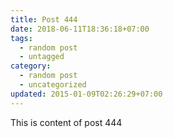 ```yaml
---
title: Post 444
date: 2018-06-11T18:36:18+07:00
tags:
  - random post
  - untagged
category:
  - random post
  - uncategorized
updated: 2015-01-09T02:26:29+07:00
---
```

This is content of post 444